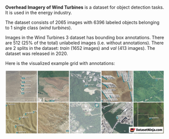 **Overhead Imagery of Wind Turbines** is a dataset for object detection tasks. It is used in the energy industry.

The dataset consists of 2065 images with 6396 labeled objects belonging to 1 single class (*wind turbines*).

Images in the Wind Turbines 3 dataset has bounding box annotations. There are 512 (25% of the total) unlabeled images (i.e. without annotations). There are 2 splits in the dataset: *train* (1652 images) and *val* (413 images). The dataset was released in 2020.

Here is the visualized example grid with annotations:

<img src="https://github.com/dataset-ninja/real-overhead-wind-turbines/raw/main/visualizations/horizontal_grid.png">

